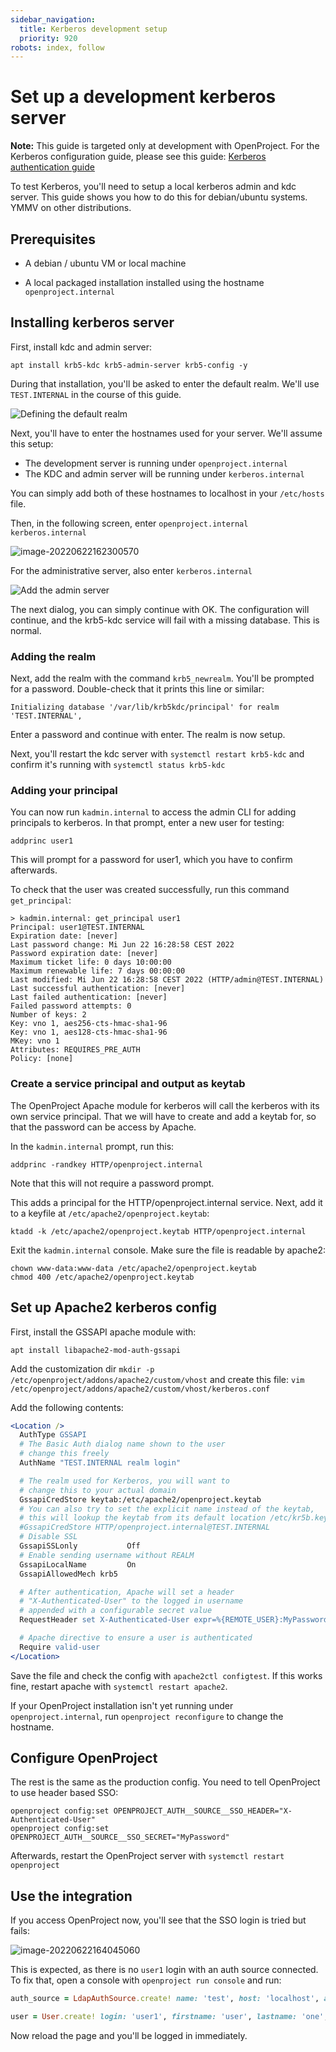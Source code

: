 ```yaml
---
sidebar_navigation:
  title: Kerberos development setup
  priority: 920
robots: index, follow
---
```


# Set up a development kerberos server

**Note:** This guide is targeted only at development with OpenProject. For the Kerberos configuration guide, please see this guide: [Kerberos authentication guide](../../system-admin-guide/authentication/kerberos/)

To test Kerberos, you'll need to setup a local kerberos admin and kdc server. This guide shows you how to do this for debian/ubuntu systems. YMMV on other distributions.

## Prerequisites

- A debian / ubuntu VM or local machine

- A local packaged installation installed using the hostname `openproject.internal`

## Installing kerberos server

First, install kdc and admin server:

```shell
apt install krb5-kdc krb5-admin-server krb5-config -y
```

During that installation, you'll be asked to enter the default realm. We'll use `TEST.INTERNAL` in the course of this guide.

![Defining the default realm](realm.png)

Next, you'll have to enter the hostnames used for your server. We'll assume this setup:

- The development server is running under `openproject.internal`
- The KDC and admin server will be running under `kerberos.internal`

You can simply add both of these hostnames to localhost in your `/etc/hosts` file.

Then, in the following screen, enter `openproject.internal kerberos.internal`

![image-20220622162300570](image-20220622162300570.png)

For the administrative server, also enter `kerberos.internal`

![Add the admin server](admin-server.png)

The next dialog, you can simply continue with OK. The configuration will continue, and the krb5-kdc service will fail with a missing database. This is normal.

### Adding the realm

Next, add the realm with the command `krb5_newrealm`. You'll be prompted for a password. Double-check that it prints this line or similar:

`Initializing database '/var/lib/krb5kdc/principal' for realm 'TEST.INTERNAL',`

Enter a password and continue with enter. The realm is now setup.

Next,  you'll restart the kdc server with `systemctl restart krb5-kdc` and confirm it's running with `systemctl status krb5-kdc`

### Adding your principal

You can now run `kadmin.internal`  to access the admin CLI for adding principals to kerberos. In that prompt, enter a new user for testing:

`addprinc user1`

This will prompt for a password for user1, which you have to confirm afterwards.

To check that the user was created successfully, run this command `get_principal`:

```text
> kadmin.internal: get_principal user1
Principal: user1@TEST.INTERNAL
Expiration date: [never]
Last password change: Mi Jun 22 16:28:58 CEST 2022
Password expiration date: [never]
Maximum ticket life: 0 days 10:00:00
Maximum renewable life: 7 days 00:00:00
Last modified: Mi Jun 22 16:28:58 CEST 2022 (HTTP/admin@TEST.INTERNAL)
Last successful authentication: [never]
Last failed authentication: [never]
Failed password attempts: 0
Number of keys: 2
Key: vno 1, aes256-cts-hmac-sha1-96
Key: vno 1, aes128-cts-hmac-sha1-96
MKey: vno 1
Attributes: REQUIRES_PRE_AUTH
Policy: [none]
```

### Create a service principal and output as keytab

The OpenProject Apache module for kerberos will call the kerberos with its own service principal. That we will have to create and add a keytab for, so that the password can be access by Apache.

In the `kadmin.internal` prompt, run this:

```shell
addprinc -randkey HTTP/openproject.internal
```

Note that this will not require a password prompt.

This adds a principal for the HTTP/openproject.internal service. Next, add it to a keyfile at `/etc/apache2/openproject.keytab`:

```shell
ktadd -k /etc/apache2/openproject.keytab HTTP/openproject.internal
```

Exit the `kadmin.internal` console. Make sure the file is readable by apache2:

```shell
chown www-data:www-data /etc/apache2/openproject.keytab
chmod 400 /etc/apache2/openproject.keytab
```

## Set up Apache2 kerberos config

First, install the GSSAPI apache module with:

```shell
apt install libapache2-mod-auth-gssapi
```

Add the customization dir `mkdir -p /etc/openproject/addons/apache2/custom/vhost` and create this file: `vim /etc/openproject/addons/apache2/custom/vhost/kerberos.conf`

Add the following contents:

```apache
<Location />
  AuthType GSSAPI
  # The Basic Auth dialog name shown to the user
  # change this freely
  AuthName "TEST.INTERNAL realm login"

  # The realm used for Kerberos, you will want to
  # change this to your actual domain
  GssapiCredStore keytab:/etc/apache2/openproject.keytab
  # You can also try to set the explicit name instead of the keytab,
  # this will lookup the keytab from its default location /etc/kr5b.keytab
  #GssapiCredStore HTTP/openproject.internal@TEST.INTERNAL
  # Disable SSL
  GssapiSSLonly           Off
  # Enable sending username without REALM
  GssapiLocalName         On
  GssapiAllowedMech krb5

  # After authentication, Apache will set a header
  # "X-Authenticated-User" to the logged in username
  # appended with a configurable secret value
  RequestHeader set X-Authenticated-User expr=%{REMOTE_USER}:MyPassword

  # Apache directive to ensure a user is authenticated
  Require valid-user
</Location>
```

Save the file and check the config with `apache2ctl configtest`. If this works fine, restart apache with `systemctl restart apache2`.

If your OpenProject installation isn't yet running under `openproject.internal`, run `openproject reconfigure` to change the hostname.

## Configure OpenProject

The rest is the same as the production config. You need to tell OpenProject to use header based SSO:

```shell
openproject config:set OPENPROJECT_AUTH__SOURCE__SSO_HEADER="X-Authenticated-User"
openproject config:set OPENPROJECT_AUTH__SOURCE__SSO_SECRET="MyPassword"
```

Afterwards, restart the OpenProject server with `systemctl restart openproject`

## Use the integration

If you access OpenProject now, you'll see that the SSO login is tried but fails:

![image-20220622164045060](image-20220622164045060.png)

This is expected, as there is no `user1` login with an auth source connected. To fix that, open a console with `openproject run console` and run:

```ruby
auth_source = LdapAuthSource.create! name: 'test', host: 'localhost', attr_login: 'uid'

user = User.create! login: 'user1', firstname: 'user', lastname: 'one', mail: 'user1@example.org', admin: true, ldap_auth_source: auth_source
```

Now reload the page and you'll be logged in immediately.
